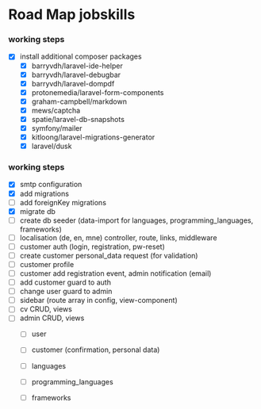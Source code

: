 # Road Map jobskills

### working steps
- [x] install additional composer packages
  - [x] barryvdh/laravel-ide-helper
  - [x] barryvdh/laravel-debugbar
  - [x] barryvdh/laravel-dompdf
  - [x] protonemedia/laravel-form-components
  - [x] graham-campbell/markdown
  - [x] mews/captcha
  - [x] spatie/laravel-db-snapshots
  - [x] symfony/mailer
  - [x] kitloong/laravel-migrations-generator
  - [x] laravel/dusk

### working steps
- [x] smtp configuration
- [x] add migrations
- [ ] add foreignKey migrations
- [x] migrate db
- [ ] create db seeder (data-import for languages, programming_languages, frameworks)
- [ ] localisation (de, en, mne) controller, route, links, middleware 
- [ ] customer auth (login, registration, pw-reset)
- [ ] create customer personal_data request (for validation)
- [ ] customer profile
- [ ] customer add registration event, admin notification (email)
- [ ] add customer guard to auth
- [ ] change user guard to admin
- [ ] sidebar (route array in config, view-component)
- [ ] cv CRUD, views
- [ ] admin CRUD, views 
  - [ ] user  
  - [ ] customer (confirmation, personal data)
  - [ ] languages
  - [ ] programming_languages
  - [ ] frameworks


